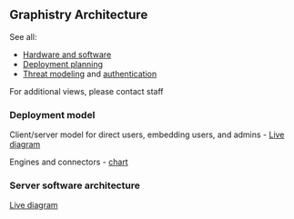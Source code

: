 ## Graphistry Architecture

See all:

* [Hardware and software](../hardware-software.md)
* [Deployment planning](deployment-planning.md)
* [Threat modeling](threatmodel.md) and [authentication](https://github.com/graphistry/graphistry-cli/blob/master/docs/authentication.md)

For additional views, please contact staff


### Deployment model

Client/server model for direct users, embedding users, and admins - [Live diagram](https://drive.google.com/file/d/1h6hOM2gJYrUNpaxtdRXRO8X8ya8iusFr/view?usp=sharing)

Engines and connectors - [chart](https://drive.google.com/file/d/1SDP9nEWC0KNCqcKagbO54mfspa7tX6Yu/view?usp=sharing)

### Server software architecture

[Live diagram](https://drive.google.com/file/d/1KgWwYtA2YsacUPnuryJcJRHBVgvEnH9p/view?usp=sharing)

